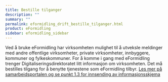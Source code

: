 ```yaml
---
title: Bestille tilganger
description: ""
summary: ""
permalink: eformidling_drift_bestille_tilganger.html
product: eFormidling
sidebar: eformidling_sidebar
---
```


Ved å bruke eFormidling har virksomheten mulighet til å utveksle meldinger med andre offentlige virksomheter, private virksomheter, innbyggere, kommuner og fylkeskommuner. For å komme i gang med eFormidling trenger Digitaliseringsdirektoratet litt informasjon om virksomheten. Det må bestilles tilgang for å benytte tjenestene som eFormidling tilbyr. [Les mer på samarbeidsportalen og se punkt 1.3 for innsending av informasjonsskjema](https://samarbeid.digdir.no/eformidling/ta-i-bruk-eformidling/98)
